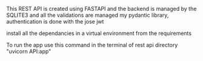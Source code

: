 This REST API is created using FASTAPI and the backend is managed by the SQLITE3
and all the validations are managed my pydantic library, authentication is done with the jose jwt


install all the dependancies in a virtual environment from the requirements 

To run the app use this command in the terminal of rest api directory "uvicorn API:app"
